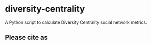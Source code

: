 # diversity-centrality
A Python script to calculate Diversity Centrality social network metrics.

## Please cite as
